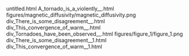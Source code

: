 untitled.html
A_tornado_is_a_violently__.html
figures/magnetic_diffusivity/magnetic_diffusivity.png
div_There_is_some_disagreement__.html
div_This_convergence_of_warm__.html
div_Tornadoes_have_been_observed__.html
figures/figure_1/figure_1.png
div_There_is_some_disagreement__1.html
div_This_convergence_of_warm__1.html
